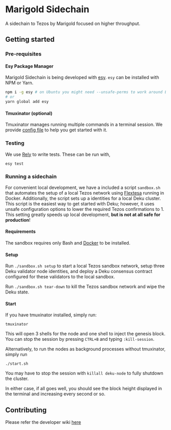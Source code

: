 # Marigold Sidechain

A sidechain to Tezos by Marigold focused on higher throughput.

## Getting started

### Pre-requisites

#### Esy Package Manager

Marigold Sidechain is being developed with
[esy](https://esy.sh/). `esy` can be installed with NPM or Yarn.

```sh
npm i -g esy # on Ubuntu you might need --unsafe-perms to work around EACCES issues
# or
yarn global add esy
```

#### Tmuxinator (optional)

Tmuxinator manages running multiple commands in a terminal session. We
provide [config file](./.tmuxinator.yml) to help you get started with
it. 

### Testing

We use [Rely](https://reason-native.com/docs/rely/) to write
tests. These can be run with,

```
esy test
```

### Running a sidechain

For convenient local development, we have a included a script `sandbox.sh` that
automates the setup of a local Tezos network using [Flextesa](https://tezos.gitlab.io/flextesa/)
running in Docker. Additionally, the script sets up a identities for a local Deku cluster.
This script is the easiest way to get started with Deku; however, it uses unsafe
configuration options to lower the required Tezos confirmations to 1. This setting greatly
speeds up local development, **but is not at all safe for production**!

#### Requirements

The sandbox requires only Bash and [Docker](https://docs.docker.com/get-docker/) to be installed.

#### Setup

Run `./sandbox.sh setup` to start a local Tezos sandbox network, setup three Deku validator node identities, and deploy
a Deku consensus contract configured for these validators to the local sandbox.

Run `./sandbox.sh tear-down` to kill the Tezos sandbox network and wipe the Deku state.

#### Start


If you have tmuxinator installed, simply run:
```
tmuxinator
```

This will open 3 shells for the node and one shell to inject the genesis block. You can stop the session by pressing `CTRL+B`
and typing `:kill-session`.

Alternatively, to run the nodes as background processes without tmuxinator, simply run
```
./start.sh
```

You may have to stop the session with `killall deku-node` to fully shutdown the cluster.

In either case, if all goes well, you should see the block height displayed in the terminal and increasing every second or so.

## Contributing

Please refer the developer wiki [here](https://github.com/marigold-dev/sidechain/wiki)
